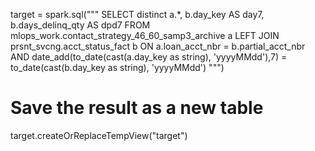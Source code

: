 target = spark.sql("""
    SELECT distinct a.*, b.day_key AS day7, b.days_delinq_qty AS dpd7
    FROM mlops_work.contact_strategy_46_60_samp3_archive a
    LEFT JOIN prsnt_svcng.acct_status_fact b
    ON a.loan_acct_nbr = b.partial_acct_nbr
    AND date_add(to_date(cast(a.day_key as string), 'yyyyMMdd'),7) = to_date(cast(b.day_key as string), 'yyyyMMdd')
""")

# Save the result as a new table
target.createOrReplaceTempView("target")
